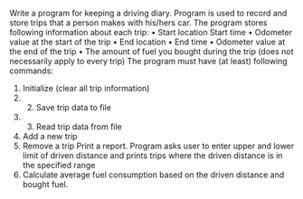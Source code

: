  Write a program for keeping a driving diary. 
 Program is used to record and store trips that a person makes with his/hers car. 
 The program stores following information about each trip:
 • Start location 
 Start time 
 • Odometer value at the start of the trip 
 • End location 
 • End time 
 • Odometer value at the end of the trip 
 • The amount of fuel you bought during the trip (does not necessarily apply to every trip) The program must have (at least) following commands:   
 1. Initialize (clear all trip information) 
 2. 2. Save trip data to file 
 3. 3. Read trip data from file 
 4. Add a new trip 
 5. Remove a trip Print a report. 
 Program asks user to enter upper and lower limit of driven distance and prints trips where the driven distance is in the specified range 
 6. Calculate average fuel consumption based on the driven distance and bought fuel.
